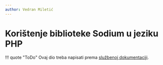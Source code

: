 ```yaml
---
author: Vedran Miletić
---
```


# Korištenje biblioteke Sodium u jeziku PHP

!!! quote "ToDo"
    Ovaj dio treba napisati prema [službenoj dokumentaciji](https://www.php.net/manual/en/book.sodium.php).
